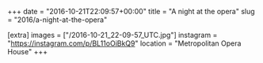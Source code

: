 +++
date = "2016-10-21T22:09:57+00:00"
title = "A night at the opera"
slug = "2016/a-night-at-the-opera"

[extra]
images = ["/2016-10-21_22-09-57_UTC.jpg"]
instagram = "https://instagram.com/p/BL11oOiBkQ9"
location = "Metropolitan Opera House"
+++
